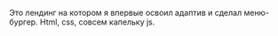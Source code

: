 Это лендинг на котором я впервые освоил адаптив и сделал меню-бургер.
Html, сss, совсем капельку js.
